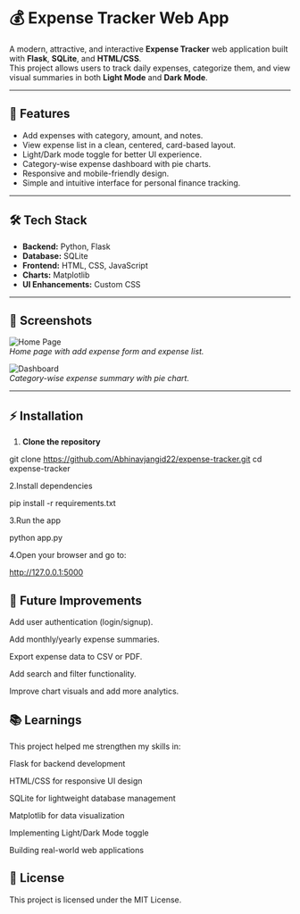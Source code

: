 # 💰 Expense Tracker Web App

A modern, attractive, and interactive **Expense Tracker** web application built with **Flask**, **SQLite**, and **HTML/CSS**.  
This project allows users to track daily expenses, categorize them, and view visual summaries in both **Light Mode** and **Dark Mode**.

---

## 🚀 Features

- Add expenses with category, amount, and notes.
- View expense list in a clean, centered, card-based layout.
- Light/Dark mode toggle for better UI experience.
- Category-wise expense dashboard with pie charts.
- Responsive and mobile-friendly design.
- Simple and intuitive interface for personal finance tracking.

---

## 🛠 Tech Stack

- **Backend:** Python, Flask
- **Database:** SQLite
- **Frontend:** HTML, CSS, JavaScript
- **Charts:** Matplotlib
- **UI Enhancements:** Custom CSS

---

## 📌 Screenshots

![Home Page](screenshots/home.png)  
*Home page with add expense form and expense list.*

![Dashboard](screenshots/dashboard.png)  
*Category-wise expense summary with pie chart.*

---

## ⚡ Installation

1. **Clone the repository**

git clone https://github.com/Abhinavjangid22/expense-tracker.git
cd expense-tracker


2.Install dependencies

pip install -r requirements.txt


3.Run the app

python app.py

4.Open your browser and go to:

http://127.0.0.1:5000

## 🎯 Future Improvements

Add user authentication (login/signup).

Add monthly/yearly expense summaries.

Export expense data to CSV or PDF.

Add search and filter functionality.

Improve chart visuals and add more analytics.

## 📚 Learnings

This project helped me strengthen my skills in:

Flask for backend development

HTML/CSS for responsive UI design

SQLite for lightweight database management

Matplotlib for data visualization

Implementing Light/Dark Mode toggle

Building real-world web applications

## 📄 License

This project is licensed under the MIT License.
